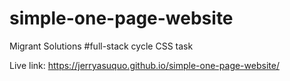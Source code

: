 # simple-one-page-website
Migrant Solutions #full-stack cycle CSS task

Live link:
https://jerryasuquo.github.io/simple-one-page-website/
